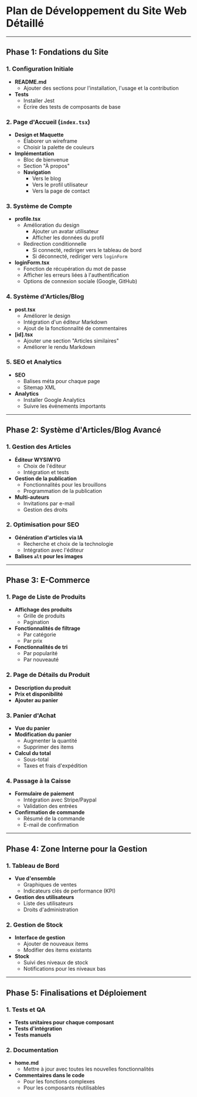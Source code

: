 # Plan de Développement du Site Web Détaillé

---

## Phase 1: Fondations du Site

### 1. Configuration Initiale

- **README.md**
  - Ajouter des sections pour l'installation, l'usage et la contribution
- **Tests**
  - Installer Jest
  - Écrire des tests de composants de base

### 2. Page d'Accueil (`index.tsx`)

- **Design et Maquette**
  - Élaborer un wireframe
  - Choisir la palette de couleurs
- **Implémentation**
  - Bloc de bienvenue
  - Section "À propos"
  - **Navigation**
    - Vers le blog
    - Vers le profil utilisateur
    - Vers la page de contact

### 3. Système de Compte

- **profile.tsx**
  - Amélioration du design
    - Ajouter un avatar utilisateur
    - Afficher les données du profil
  - Redirection conditionnelle
    - Si connecté, rediriger vers le tableau de bord
    - Si déconnecté, rediriger vers `loginForm`
- **loginForm.tsx**
  - Fonction de récupération du mot de passe
  - Afficher les erreurs liées à l'authentification
  - Options de connexion sociale (Google, GitHub)

### 4. Système d'Articles/Blog

- **post.tsx**
  - Améliorer le design
  - Intégration d'un éditeur Markdown
  - Ajout de la fonctionnalité de commentaires
- **[id].tsx**
  - Ajouter une section "Articles similaires"
  - Améliorer le rendu Markdown

### 5. SEO et Analytics

- **SEO**
  - Balises méta pour chaque page
  - Sitemap XML
- **Analytics**
  - Installer Google Analytics
  - Suivre les événements importants

---

## Phase 2: Système d'Articles/Blog Avancé

### 1. Gestion des Articles

- **Éditeur WYSIWYG**
  - Choix de l'éditeur
  - Intégration et tests
- **Gestion de la publication**
  - Fonctionnalités pour les brouillons
  - Programmation de la publication
- **Multi-auteurs**
  - Invitations par e-mail
  - Gestion des droits

### 2. Optimisation pour SEO

- **Génération d'articles via IA**
  - Recherche et choix de la technologie
  - Intégration avec l'éditeur
- **Balises `alt` pour les images**

---

## Phase 3: E-Commerce

### 1. Page de Liste de Produits

- **Affichage des produits**
  - Grille de produits
  - Pagination
- **Fonctionnalités de filtrage**
  - Par catégorie
  - Par prix
- **Fonctionnalités de tri**
  - Par popularité
  - Par nouveauté

### 2. Page de Détails du Produit

- **Description du produit**
- **Prix et disponibilité**
- **Ajouter au panier**

### 3. Panier d'Achat

- **Vue du panier**
- **Modification du panier**
  - Augmenter la quantité
  - Supprimer des items
- **Calcul du total**
  - Sous-total
  - Taxes et frais d'expédition

### 4. Passage à la Caisse

- **Formulaire de paiement**
  - Intégration avec Stripe/Paypal
  - Validation des entrées
- **Confirmation de commande**
  - Résumé de la commande
  - E-mail de confirmation

---

## Phase 4: Zone Interne pour la Gestion

### 1. Tableau de Bord

- **Vue d'ensemble**
  - Graphiques de ventes
  - Indicateurs clés de performance (KPI)
- **Gestion des utilisateurs**
  - Liste des utilisateurs
  - Droits d'administration

### 2. Gestion de Stock

- **Interface de gestion**
  - Ajouter de nouveaux items
  - Modifier des items existants
- **Stock**
  - Suivi des niveaux de stock
  - Notifications pour les niveaux bas

---

## Phase 5: Finalisations et Déploiement

### 1. Tests et QA

- **Tests unitaires pour chaque composant**
- **Tests d'intégration**
- **Tests manuels**

### 2. Documentation

- **home.md**
  - Mettre à jour avec toutes les nouvelles fonctionnalités
- **Commentaires dans le code**
  - Pour les fonctions complexes
  - Pour les composants réutilisables

